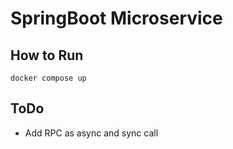 # SpringBoot Microservice

## How to Run
<code>docker compose up</code>

## ToDo
- Add RPC as async and sync call
